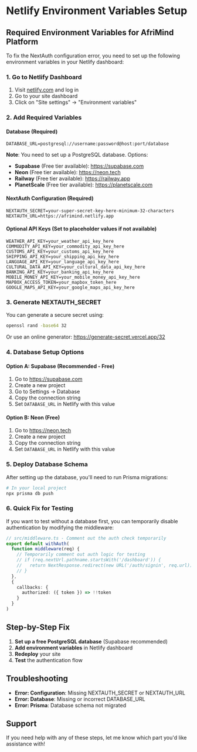 # Netlify Environment Variables Setup

## Required Environment Variables for AfriMind Platform

To fix the NextAuth configuration error, you need to set up the following environment variables in your Netlify dashboard:

### 1. Go to Netlify Dashboard
1. Visit [netlify.com](https://netlify.com) and log in
2. Go to your site dashboard
3. Click on "Site settings" → "Environment variables"

### 2. Add Required Variables

#### Database (Required)
```
DATABASE_URL=postgresql://username:password@host:port/database
```
**Note**: You need to set up a PostgreSQL database. Options:
- **Supabase** (Free tier available): https://supabase.com
- **Neon** (Free tier available): https://neon.tech
- **Railway** (Free tier available): https://railway.app
- **PlanetScale** (Free tier available): https://planetscale.com

#### NextAuth Configuration (Required)
```
NEXTAUTH_SECRET=your-super-secret-key-here-minimum-32-characters
NEXTAUTH_URL=https://afrimind.netlify.app
```

#### Optional API Keys (Set to placeholder values if not available)
```
WEATHER_API_KEY=your_weather_api_key_here
COMMODITY_API_KEY=your_commodity_api_key_here
CUSTOMS_API_KEY=your_customs_api_key_here
SHIPPING_API_KEY=your_shipping_api_key_here
LANGUAGE_API_KEY=your_language_api_key_here
CULTURAL_DATA_API_KEY=your_cultural_data_api_key_here
BANKING_API_KEY=your_banking_api_key_here
MOBILE_MONEY_API_KEY=your_mobile_money_api_key_here
MAPBOX_ACCESS_TOKEN=your_mapbox_token_here
GOOGLE_MAPS_API_KEY=your_google_maps_api_key_here
```

### 3. Generate NEXTAUTH_SECRET
You can generate a secure secret using:
```bash
openssl rand -base64 32
```
Or use an online generator: https://generate-secret.vercel.app/32

### 4. Database Setup Options

#### Option A: Supabase (Recommended - Free)
1. Go to https://supabase.com
2. Create a new project
3. Go to Settings → Database
4. Copy the connection string
5. Set `DATABASE_URL` in Netlify with this value

#### Option B: Neon (Free)
1. Go to https://neon.tech
2. Create a new project
3. Copy the connection string
4. Set `DATABASE_URL` in Netlify with this value

### 5. Deploy Database Schema
After setting up the database, you'll need to run Prisma migrations:

```bash
# In your local project
npx prisma db push
```

### 6. Quick Fix for Testing
If you want to test without a database first, you can temporarily disable authentication by modifying the middleware:

```typescript
// src/middleware.ts - Comment out the auth check temporarily
export default withAuth(
  function middleware(req) {
    // Temporarily comment out auth logic for testing
    // if (req.nextUrl.pathname.startsWith('/dashboard')) {
    //   return NextResponse.redirect(new URL('/auth/signin', req.url))
    // }
  },
  {
    callbacks: {
      authorized: ({ token }) => !!token
    }
  }
)
```

## Step-by-Step Fix

1. **Set up a free PostgreSQL database** (Supabase recommended)
2. **Add environment variables** in Netlify dashboard
3. **Redeploy** your site
4. **Test** the authentication flow

## Troubleshooting

- **Error: Configuration**: Missing NEXTAUTH_SECRET or NEXTAUTH_URL
- **Error: Database**: Missing or incorrect DATABASE_URL
- **Error: Prisma**: Database schema not migrated

## Support

If you need help with any of these steps, let me know which part you'd like assistance with!
